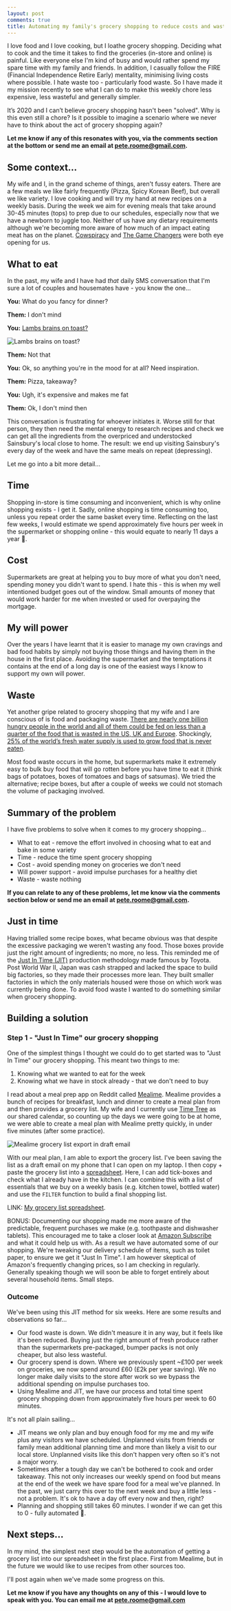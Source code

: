 ```yaml
---
layout: post
comments: true
title: Automating my family's grocery shopping to reduce costs and waste.
---
```


I love food and I love cooking, but I loathe grocery shopping. Deciding what to cook and the time it takes to find the groceries (in-store and online) is painful. Like everyone else I'm kind of busy and would rather spend my spare time with my family and friends. In addition, I casually follow the FIRE (Financial Independence Retire Early) mentality, minimising living costs where possible. I hate waste too - particularly food waste. So I have made it my mission recently to see what I can do to make this weekly chore less expensive, less wasteful and generally simpler.

It’s 2020 and I can’t believe grocery shopping hasn't been "solved". Why is this even still a chore? Is it possible to imagine a scenario where we never have to think about the act of grocery shopping again?

**Let me know if any of this resonates with you, via the comments section at the bottom or send me an email at <a href="mailto:pete.roome@gmail.com?subject=I%20hate%20grocery%20shopping%20too%E2%80%A6" target="_blank">pete.roome@gmail.com</a>.**

## Some context…
My wife and I, in the grand scheme of things, aren't fussy eaters. There are a few meals we like fairly frequently (Pizza, Spicy Korean Beef), but overall we like variety. I love cooking and will try my hand at new recipes on a weekly basis. During the week we aim for evening meals that take around 30-45 minutes (tops) to prep due to our schedules, especially now that we have a newborn to juggle too. Neither of us have any dietary requirements although we're becoming more aware of how much of an impact eating meat has on the planet. [Cowspiracy](https://www.imdb.com/title/tt3302820/) and [The Game Changers](https://www.imdb.com/title/tt7455754) were both eye opening for us.

## What to eat
In the past, my wife and I have had *that* daily SMS conversation that I'm sure a lot of couples and housemates have - you know the one…

**You:** What do you fancy for dinner?

**Them:** I don't mind

**You:** [Lambs brains on toast?](https://www.ft.com/content/c023452a-9c34-11e4-b9f8-00144feabdc0)

![Lambs brains on toast?](/images/2020-02-29-automating-our-weekly-groceries-version-1/brains.jpg)

**Them:** Not that

**You:** Ok, so anything you're in the mood for at all? Need inspiration.

**Them:** Pizza, takeaway?

**You:** Ugh, it's expensive and makes me fat

**Them:** Ok, I don't mind then

This conversation is frustrating for whoever initiates it. Worse still for that person, they then need the mental energy to research recipes and check we can get all the ingredients from the overpriced and understocked Sainsbury's local close to home. The result: we end up visiting Sainsbury's every day of the week and have the same meals on repeat (depressing).

Let me go into a bit more detail…

## Time
Shopping in-store is time consuming and inconvenient, which is why online shopping exists - I get it. Sadly, online shopping is time consuming too, unless you repeat order the same basket every time. Reflecting on the last few weeks, I would estimate we spend approximately five hours per week in the supermarket or shopping online - this would equate to nearly 11 days a year 🤯.

## Cost
Supermarkets are great at helping you to buy more of what you don't need, spending money you didn't want to spend. I hate this - this is when my well intentioned budget goes out of the window. Small amounts of money that would work harder for me when invested or used for overpaying the mortgage.

## My will power
Over the years I have learnt that it is easier to manage my own cravings and bad food habits by simply not buying those things and having them in the house in the first place. Avoiding the supermarket and the temptations it contains at the end of a long day is one of the easiest ways I know to support my own will power.

## Waste
Yet another gripe related to grocery shopping that my wife and I are conscious of is food and packaging waste. [There are nearly one billion hungry people in the world and all of them could be fed on less than a quarter of the food that is wasted in the US, UK and Europe](https://feedbackglobal.org/knowledge-hub/food-waste-scandal/). Shockingly, [25% of the world’s fresh water supply is used to grow food that is never eaten](https://journals.plos.org/plosone/article?id=10.1371/journal.pone.0007940).

Most food waste occurs in the home, but supermarkets make it extremely easy to bulk buy food that will go rotten before you have time to eat it (think bags of potatoes, boxes of tomatoes and bags of satsumas). We tried the alternative; recipe boxes, but after a couple of weeks we could not stomach the volume of packaging involved.

## Summary of the problem
I have five problems to solve when it comes to my grocery shopping…

- What to eat - remove the effort involved in choosing what to eat and bake in some variety
- Time - reduce the time spent grocery shopping
- Cost - avoid spending money on groceries we don't need
- Will power support - avoid impulse purchases for a healthy diet
- Waste - waste nothing

**If you can relate to any of these problems, let me know via the comments section below or send me an email at <a href="mailto:pete.roome@gmail.com?subject=I%20hate%20grocery%20shopping%20too%E2%80%A6" target="_blank">pete.roome@gmail.com</a>.**

## Just in time
Having trialled some recipe boxes, what became obvious was that despite the excessive packaging we weren't wasting any food. Those boxes provide just the right amount of ingredients; no more, no less. This reminded me of the [Just In Time (JIT)](https://en.wikipedia.org/wiki/Just-in-time_manufacturing) production methodology made famous by Toyota. Post World War II, Japan was cash strapped and lacked the space to build big factories, so they made their processes more lean. They built smaller factories in which the only materials housed were those on which work was currently being done. To avoid food waste I wanted to do something similar when grocery shopping.

## Building a solution
### Step 1 - "Just In Time" our grocery shopping

One of the simplest things I thought we could do to get started was to "Just In Time" our grocery shopping. This meant two things to me:

1. Knowing what we wanted to eat for the week
2. Knowing what we have in stock already - that we don't need to buy

I read about a meal prep app on Reddit called [Mealime](https://www.mealime.com/). Mealime provides a bunch of recipes for breakfast, lunch and dinner to create a meal plan from and then provides a grocery list. My wife and I currently use [Time Tree](https://timetreeapp.com/intl/en/) as our shared calendar, so counting up the days we were going to be at home, we were able to create a meal plan with Mealime pretty quickly, in under five minutes (after some practice).

![Mealime grocery list export in draft email](/images/2020-02-29-automating-our-weekly-groceries-version-1/mealime-email-draft.png)


With our meal plan, I am able to export the grocery list. I've been saving the list as a draft email on my phone that I can open on my laptop. I then copy + paste the grocery list into a [spreadsheet](https://docs.google.com/spreadsheets/d/17DoaxqG8NeV6MfX9X8rCxGQda9LZ8S67oW_rzwjs8Yc/edit?usp=sharing). Here, I can add tick-boxes and check what I already have in the kitchen. I can combine this with a list of essentials that we buy on a weekly basis (e.g. kitchen towel, bottled water) and use the `FILTER` function to build a final shopping list.

LINK: [My grocery list spreadsheet](https://docs.google.com/spreadsheets/d/17DoaxqG8NeV6MfX9X8rCxGQda9LZ8S67oW_rzwjs8Yc/edit?usp=sharing).

BONUS: Documenting our shopping made me more aware of the predictable, frequent purchases we make (e.g. toothpaste and dishwasher tablets). This encouraged me to take a closer look at [Amazon Subscribe](https://www.amazon.co.uk/Subscribe-Save-Health-Beauty-Grocery/b?ie=UTF8&node=423139031) and what it could help us with. As a result we have automated some of our shopping. We're tweaking our delivery schedule of items, such as toilet paper, to ensure we get it "Just In Time". I am however skeptical of Amazon's frequently changing prices, so I am checking in regularly. Generally speaking though we will soon be able to forget entirely about several household items. Small steps.

### Outcome
We've been using this JIT method for six weeks. Here are some results and observations so far…

- Our food waste is down. We didn't measure it in any way, but it feels like it's been reduced. Buying just the right amount of fresh produce rather than the supermarkets pre-packaged, bumper packs is not only cheaper, but also less wasteful.
- Our grocery spend is down. Where we previously spent ~£100 per week on groceries, we now spend around £60 (£2k per year saving). We no longer make daily visits to the store after work so we bypass the additional spending on impulse purchases too.
- Using Mealime and JIT, we have our process and total time spent grocery shopping down from approximately five hours per week to 60 minutes.

It's not all plain sailing…
- JIT means we only plan and buy enough food for my me and my wife plus any visitors we have scheduled. Unplanned visits from friends or family mean additional planning time and more than likely a visit to our local store. Unplanned visits like this don't happen very often so it's not a major worry.
- Sometimes after a tough day we can't be bothered to cook and order takeaway. This not only increases our weekly spend on food but means at the end of the week we have spare food for a meal we've planned. In the past, we just carry this over to the next week and buy a little less - not a problem. It's ok to have a day off every now and then, right?
- Planning and shopping still takes 60 minutes. I wonder if we can get this to 0 - fully automated 🤔.

## Next steps…

In my mind, the simplest next step would be the automation of getting a grocery list into our spreadsheet in the first place. First from Mealime, but in the future we would like to use recipes from other sources too.

I'll post again when we've made some progress on this.

**Let me know if you have any thoughts on any of this - I would love to speak with you. You can email me at <a href="mailto:pete.roome@gmail.com?subject=I%20hate%20grocery%20shopping%20too%E2%80%A6" target="_blank">pete.roome@gmail.com</a>**
